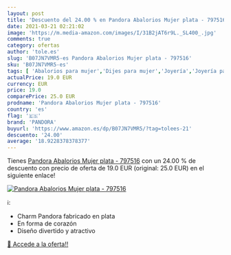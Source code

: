 ```yaml
---
layout: post
title: 'Descuento del 24.00 % en Pandora Abalorios Mujer plata - 797516'
date: 2021-03-21 02:21:02
image: 'https://m.media-amazon.com/images/I/31B2jAT6r9L._SL400_.jpg'
comments: true
category: ofertas
author: 'tole.es'
slug: 'B07JN7VMR5-es Pandora Abalorios Mujer plata - 797516'
sku: 'B07JN7VMR5-es'
tags: [ 'Abalorios para mujer','Dijes para mujer','Joyería','Joyería para mujer','pandora', ]
actualPrice: 19.0 EUR
currency: EUR
price: 19.0
comparePrice: 25.0 EUR
prodname: 'Pandora Abalorios Mujer plata - 797516'
country: 'es'
flag: '🇪🇸'
brand: 'PANDORA'
buyurl: 'https://www.amazon.es/dp/B07JN7VMR5/?tag=tolees-21'
descuento: '24.00'
average: '18.9228378378377'
---
```


Tienes [Pandora Abalorios Mujer plata - 797516](https://www.amazon.es/dp/B07JN7VMR5/?tag=tolees-21) con un 24.00 % de descuento con precio de oferta de 19.0 EUR (original: 25.0 EUR) en el siguiente enlace!

[![Pandora Abalorios Mujer plata - 797516](https://m.media-amazon.com/images/I/31B2jAT6r9L._SL400_.jpg)](https://www.amazon.es/dp/B07JN7VMR5/?tag=tolees-21)

ℹ️:

- Charm Pandora fabricado en plata
- En forma de corazón
- Diseño divertido y atractivo

[🛒 Accede a la oferta!!](https://www.amazon.es/dp/B07JN7VMR5/?tag=tolees-21)
